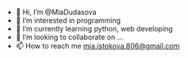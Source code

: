 - 👋 Hi, I’m @MiaDudasova
- 👀 I’m interested in programming
- 🌱 I’m currently learning python, web developing
- 💞️ I’m looking to collaborate on ...
- 📫 How to reach me mia.istokova.806@gmail.com

<!---
MiaDudasova/MiaDudasova is a ✨ special ✨ repository because its `README.md` (this file) appears on your GitHub profile.
You can click the Preview link to take a look at your changes.
--->
